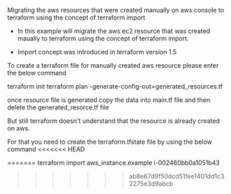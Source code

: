 Migrating the aws resources that were created manually on aws console to terraform using the concept of terraform import

* In this example will migrate the aws ec2 resource that was created maually to terraform using the concept of terraform import.

* Import concept was introduced in terraform version 1.5

To create a terraform file for manually created aws resource please enter the below command

terraform init
terraform plan -generate-config-out=generated_resources.tf

once resource file is generated copy the data into main.tf file and then delete the generated_resorce.tf file

But still terraform doesn't understand that the resource is already created on aws.

For that you need to create the terraform.tfstate file by using the below command
<<<<<<< HEAD
  
=======
  terraform import aws_instance.example i-002460bb0a1051b43
>>>>>>> ab8e67d9f50dcd51fee1401dd1c32275e3d9abcb
